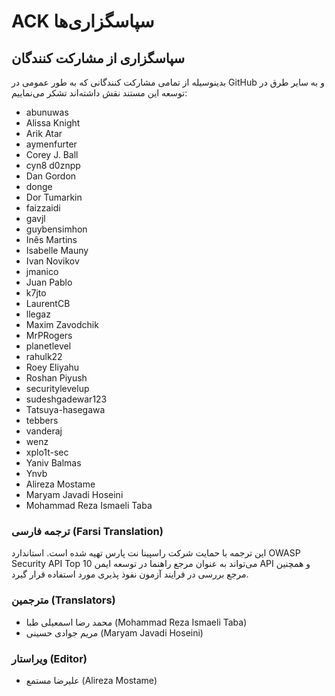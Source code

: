 # ACK  سپاسگزاری‌ها

## سپاسگزاری از مشارکت کنندگان
بدینوسیله از تمامی مشارکت کنندگانی که به طور عمومی در GitHub  و به سایر طرق در توسعه این مستند نقش داشته‌اند تشکر می‌نماییم:

- abunuwas
- Alissa Knight
- Arik Atar
- aymenfurter
- Corey J. Ball
- cyn8 d0znpp 
- Dan Gordon 
- donge 
- Dor Tumarkin
- faizzaidi 
- gavjl 
- guybensimhon 
- Inês Martins 
- Isabelle Mauny 
- Ivan Novikov 
- jmanico 
- Juan Pablo 
- k7jto
- LaurentCB
- llegaz 
- Maxim Zavodchik 
- MrPRogers 
- planetlevel
- rahulk22 
- Roey Eliyahu 
- Roshan Piyush 
- securitylevelup 
- sudeshgadewar123 
- Tatsuya-hasegawa 
- tebbers 
- vanderaj 
- wenz
- xplo1t-sec 
- Yaniv Balmas
- Ynvb
- Alireza Mostame
- Maryam Javadi Hoseini
- Mohammad Reza Ismaeli Taba 

### ترجمه فارسی (Farsi Translation)
این ترجمه با حمایت شرکت راسپینا نت پارس تهیه شده است. استاندارد OWASP Security API Top 10 می‌تواند به عنوان مرجع راهنما در توسعه ایمن API و همچنین مرجع بررسی در فرایند آزمون نفوذ پذیری مورد استفاده قرار گیرد.

### مترجمین (Translators)
- محمد رضا اسمعیلی طبا (Mohammad Reza Ismaeli Taba)
- مریم جوادی حسینی (Maryam Javadi Hoseini)

### ویراستار (Editor)
- علیرضا مستمع (Alireza Mostame)
